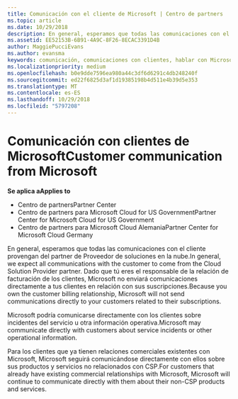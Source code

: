 ```yaml
---
title: Comunicación con el cliente de Microsoft | Centro de partners
ms.topic: article
ms.date: 10/29/2018
description: En general, esperamos que todas las comunicaciones con el cliente provengan del partner de Proveedor de soluciones en la nube.
ms.assetid: EE52153B-6B91-4A9C-8F26-8ECAC3391D4B
author: MaggiePucciEvans
ms.author: evansma
keywords: comunicación, comunicaciones con clientes, hablar con Microsoft
ms.localizationpriority: medium
ms.openlocfilehash: b0e9dde7596ea980a44c3df6d6291c4db248240f
ms.sourcegitcommit: ed22f6825d3af1d19385198b4d511e4b39d5e353
ms.translationtype: MT
ms.contentlocale: es-ES
ms.lasthandoff: 10/29/2018
ms.locfileid: "5797208"
---
```

# <a name="customer-communication-from-microsoft"></a><span data-ttu-id="d63ef-104">Comunicación con clientes de Microsoft</span><span class="sxs-lookup"><span data-stu-id="d63ef-104">Customer communication from Microsoft</span></span>

**<span data-ttu-id="d63ef-105">Se aplica a</span><span class="sxs-lookup"><span data-stu-id="d63ef-105">Applies to</span></span>**

-  <span data-ttu-id="d63ef-106">Centro de partners</span><span class="sxs-lookup"><span data-stu-id="d63ef-106">Partner Center</span></span>
-  <span data-ttu-id="d63ef-107">Centro de partners para Microsoft Cloud for US Government</span><span class="sxs-lookup"><span data-stu-id="d63ef-107">Partner Center for Microsoft Cloud for US Government</span></span>
-  <span data-ttu-id="d63ef-108">Centro de partners para Microsoft Cloud Alemania</span><span class="sxs-lookup"><span data-stu-id="d63ef-108">Partner Center for Microsoft Cloud Germany</span></span>

<span data-ttu-id="d63ef-109">En general, esperamos que todas las comunicaciones con el cliente provengan del partner de Proveedor de soluciones en la nube.</span><span class="sxs-lookup"><span data-stu-id="d63ef-109">In general, we expect all communications with the customer to come from the Cloud Solution Provider partner.</span></span> <span data-ttu-id="d63ef-110">Dado que tú eres el responsable de la relación de facturación de los clientes, Microsoft no enviará comunicaciones directamente a tus clientes en relación con sus suscripciones.</span><span class="sxs-lookup"><span data-stu-id="d63ef-110">Because you own the customer billing relationship, Microsoft will not send communications directly to your customers related to their subscriptions.</span></span>

<span data-ttu-id="d63ef-111">Microsoft podría comunicarse directamente con los clientes sobre incidentes del servicio u otra información operativa.</span><span class="sxs-lookup"><span data-stu-id="d63ef-111">Microsoft may communicate directly with customers about service incidents or other operational information.</span></span>

<span data-ttu-id="d63ef-112">Para los clientes que ya tienen relaciones comerciales existentes con Microsoft, Microsoft seguirá comunicándose directamente con ellos sobre sus productos y servicios no relacionados con CSP.</span><span class="sxs-lookup"><span data-stu-id="d63ef-112">For customers that already have existing commercial relationships with Microsoft, Microsoft will continue to communicate directly with them about their non-CSP products and services.</span></span>

 

 




